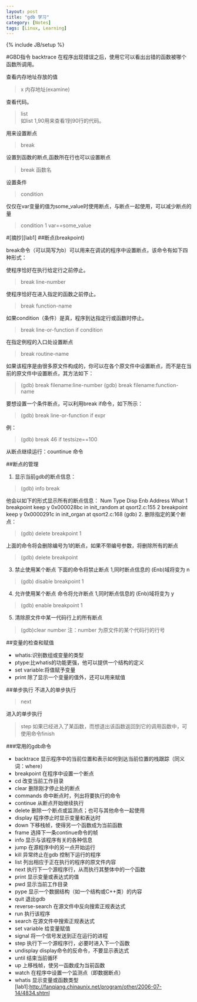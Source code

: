 ```yaml
---
layout: post
title: "gdb 学习"
category: [Notes]
tags: [Linux, Learning]
---
```

{% include JB/setup %}

#GBD指令
backtrace 在程序出现错误之后，使用它可以看出出错的函数被哪个函数所调用。

查看内存地址存放的值
>x 内存地址(examine)  

查看代码。  
>list  
    如list 1,90用来查看1到90行的代码。

用来设置断点
>break  

设置到函数的断点,函数所在行也可以设置断点
>break 函数名  

设置条件
>condition  

仅仅在var变量的值为some_value时使用断点，与断点一起使用，可以减少断点的量
>condition 1 var==some_value  



#[摘抄][lab1]
##断点(breakpoint)

break命令（可以简写为b）可以用来在调试的程序中设置断点，该命令有如下四种形式：

使程序恰好在执行给定行之前停止。
>break line-number  

使程序恰好在进入指定的函数之前停止。
>break function-name  

如果condition（条件）是真，程序到达指定行或函数时停止。
>break line-or-function if condition   

在指定例程的入口处设置断点
>break routine-name   

如果该程序是由很多原文件构成的，你可以在各个原文件中设置断点，而不是在当前的原文件中设置断点，其方法如下：
>(gdb) break filename:line-number
>(gdb) break filename:function-name

要想设置一个条件断点，可以利用break if命令，如下所示：
>(gdb) break line-or-function if expr

例：
>(gdb) break 46 if testsize==100

从断点继续运行：countinue 命令


##断点的管理
1. 显示当前gdb的断点信息：
>(gdb) info break  

他会以如下的形式显示所有的断点信息：
    Num Type Disp Enb Address What
    1 breakpoint keep y 0x000028bc in init_random at qsort2.c:155
    2 breakpoint keep y 0x0000291c in init_organ at qsort2.c:168
    (gdb)
2. 删除指定的某个断点：
>(gdb) delete breakpoint 1  

上面的命令将会删除编号为1的断点，如果不带编号参数，将删除所有的断点
>(gdb) delete breakpoint

3. 禁止使用某个断点
下面的命令将禁止断点 1,同时断点信息的 (Enb)域将变为 n
>(gdb) disable breakpoint 1  

4. 允许使用某个断点
命令将允许断点 1,同时断点信息的 (Enb)域将变为 y
>(gdb) enable breakpoint 1

5. 清除原文件中某一代码行上的所有断点
>(gdb)clear number
    注：number 为原文件的某个代码行的行号


##变量的检查和赋值
* whatis:识别数组或变量的类型
* ptype:比whatis的功能更强，他可以提供一个结构的定义
* set variable:将值赋予变量
* print 除了显示一个变量的值外，还可以用来赋值


##单步执行
不进入的单步执行
>next

进入的单步执行
>step
如果已经进入了某函数，而想退出该函数返回到它的调用函数中，可使用命令finish


###常用的gdb命令
* backtrace 显示程序中的当前位置和表示如何到达当前位置的栈跟踪（同义词：where）
* breakpoint 在程序中设置一个断点
* cd 改变当前工作目录
* clear 删除刚才停止处的断点
* commands 命中断点时，列出将要执行的命令
* continue 从断点开始继续执行
* delete 删除一个断点或监测点；也可与其他命令一起使用
* display 程序停止时显示变量和表达时
* down 下移栈帧，使得另一个函数成为当前函数
* frame 选择下一条continue命令的帧
* info 显示与该程序有关的各种信息
* jump 在源程序中的另一点开始运行
* kill 异常终止在gdb 控制下运行的程序
* list 列出相应于正在执行的程序的原文件内容
* next 执行下一个源程序行，从而执行其整体中的一个函数
* print 显示变量或表达式的值
* pwd 显示当前工作目录
* pype 显示一个数据结构（如一个结构或C++类）的内容
* quit 退出gdb
* reverse-search 在源文件中反向搜索正规表达式
* run 执行该程序
* search 在源文件中搜索正规表达式
* set variable 给变量赋值
* signal 将一个信号发送到正在运行的进程
* step 执行下一个源程序行，必要时进入下一个函数
* undisplay display命令的反命令，不要显示表达式
* until 结束当前循环
* up 上移栈帧，使另一函数成为当前函数
* watch 在程序中设置一个监测点（即数据断点）
* whatis 显示变量或函数类型
[lab1]:http://fanqiang.chinaunix.net/program/other/2006-07-14/4834.shtml
